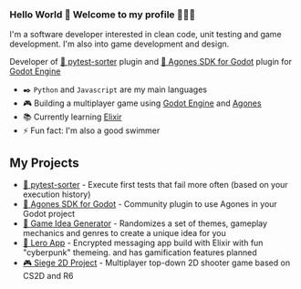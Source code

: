### Hello World 👋 Welcome to my profile 👨🏻‍💻

I'm a software developer interested in clean code, unit testing and game development. I'm also into game development and design.

Developer of [🧩 pytest-sorter](https://github.com/AndreMicheletti/pytest-sorter) plugin and [👾 Agones SDK for Godot](https://github.com/AndreMicheletti/godot-agones-sdk) plugin for [Godot Engine](https://godotengine.org/)

- ✒️ `Python` and `Javascript` are my main languages
- 🎮 Building a multiplayer game using [Godot Engine](https://godotengine.org/) and [Agones](https://agones.dev/site/)
- 📚 Currently learning [Elixir](https://elixir-lang.org/)
- ⚡ Fun fact: I'm also a good swimmer 

## My Projects

- [🧩 pytest-sorter](https://github.com/AndreMicheletti/pytest-sorter) - Execute first tests that fail more often (based on your execution history)
- [👾 Agones SDK for Godot](https://github.com/AndreMicheletti/godot-agones-sdk) - Community plugin to use Agones in your Godot project
- [🎲 Game Idea Generator](https://andremicheletti.github.io/game-idea-generator) - Randomizes a set of themes, gameplay mechanics and genres to create a unique idea for you
- [🔐 Lero App](https://andremicheletti.github.io/lero-app) - Encrypted messaging app build with Elixir with fun "cyberpunk" themeing. and has gamification features planned
- [🎮 Siege 2D Project](https://andregamedev.itch.io/siege2d) - Multiplayer top-down 2D shooter game based on CS2D and R6
